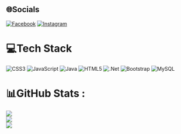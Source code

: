 
## 🌐Socials
[![Facebook](https://img.shields.io/badge/Facebook-%231877F2.svg?logo=Facebook&logoColor=white)](https://facebook.com/https://www.facebook.com/le.haduy.73/) [![Instagram](https://img.shields.io/badge/Instagram-%23E4405F.svg?logo=Instagram&logoColor=white)](https://instagram.com/https://www.instagram.com/__haduy/) 

# 💻Tech Stack
![CSS3](https://img.shields.io/badge/css3-%231572B6.svg?style=plastic&logo=css3&logoColor=white) ![JavaScript](https://img.shields.io/badge/javascript-%23323330.svg?style=plastic&logo=javascript&logoColor=%23F7DF1E) ![Java](https://img.shields.io/badge/java-%23ED8B00.svg?style=plastic&logo=java&logoColor=white) ![HTML5](https://img.shields.io/badge/html5-%23E34F26.svg?style=plastic&logo=html5&logoColor=white) ![.Net](https://img.shields.io/badge/.NET-5C2D91?style=plastic&logo=.net&logoColor=white) ![Bootstrap](https://img.shields.io/badge/bootstrap-%23563D7C.svg?style=plastic&logo=bootstrap&logoColor=white) ![MySQL](https://img.shields.io/badge/mysql-%2300f.svg?style=plastic&logo=mysql&logoColor=white)
# 📊GitHub Stats :
![](https://github-readme-stats.vercel.app/api?username=HuDery&theme=radical&hide_border=false&include_all_commits=false&count_private=false)<br/>
![](https://github-readme-streak-stats.herokuapp.com/?user=HuDery&theme=radical&hide_border=false)<br/>
![](https://github-readme-stats.vercel.app/api/top-langs/?username=HuDery&theme=radical&hide_border=false&include_all_commits=false&count_private=false&layout=compact)
